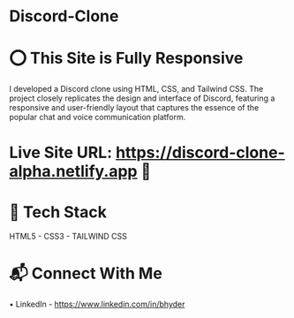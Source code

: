 # Discord-Clone
# ⭕ This Site is Fully Responsive
I developed a Discord clone using HTML, CSS, and Tailwind CSS. The project closely replicates the design and interface of Discord, featuring a responsive and user-friendly layout that captures the essence of the popular chat and voice communication platform.

#  Live Site URL: https://discord-clone-alpha.netlify.app 🚀

# 📌 Tech Stack

HTML5 - CSS3 - TAILWIND CSS

# 📬 Connect With Me
• LinkedIn - https://www.linkedin.com/in/bhyder

